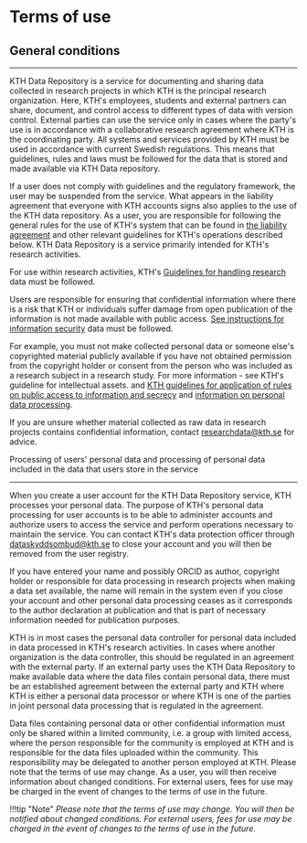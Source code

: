 # Terms of use

## General conditions

---

KTH Data Repository is a service for documenting and sharing data collected in research projects in which KTH is the principal research organization. Here, KTH's employees, students and external partners can share, document, and control access to different types of data with version control. External parties can use the service only in cases where the party's use is in accordance with a collaborative research agreement where KTH is the coordinating party. All systems and services provided by KTH must be used in accordance with current Swedish regulations. This means that guidelines, rules and laws must be followed for the data that is stored and made available via KTH Data repository.

If a user does not comply with guidelines and the regulatory framework, the user may be suspended from the service. What appears in the liability agreement that everyone with KTH accounts signs also applies to the use of the KTH data repository. As a user, you are responsible for following the general rules for the use of KTH's system that can be found in [the liability agreement](https://intra.kth.se/en/it/natverk/regler-policys/rules-for-computer-network-and-system-facilities-1.517130) and other relevant guidelines for KTH's operations described below. KTH Data Repository is a service primarily intended for KTH's research activities.

For use within research activities, KTH's [Guidelines for handling research](https://intra.kth.se/en/styrning/styrdokument/regler/forskning-1.661383) data must be followed.

Users are responsible for ensuring that confidential information where there is a risk that KTH or individuals suffer damage from open publication of the information is not made available with public access. [See instructions for information security](https://intra.kth.se/polopoly_fs/1.662182.1562824320!/Anvisning_for_informations_och_it-sakerhet.pdf) data must be followed.

For example, you must not make collected personal data or someone else's copyrighted material publicly available if you have not obtained permission from the copyright holder or consent from the person who was included as a research subject in a research study. For more information - see KTH's guideline for intellectual assets. and [KTH guidelines for application of rules on public access to information and secrecy](https://intra.kth.se/en/styrning/styrdokument/regler/dokumenthantering-och-handlingsoffentlighet-1.660522) and [information on personal data processing](https://intra.kth.se/anstallning/anstallningsvillkor/att-vara-statligt-an/behandling-av-person/dataskyddsforordningen-gdpr-1.800623).

If you are unsure whether material collected as raw data in research projects contains confidential information, contact [researchdata@kth.se](mailto:researchdata@kth.se) for advice.

Processing of users' personal data and processing of personal data included in the data that users store in the service

---

When you create a user account for the KTH Data Repository service, KTH processes your personal data. The purpose of KTH's personal data processing for user accounts is to be able to administer accounts and authorize users to access the service and perform operations necessary to maintain the service. You can contact KTH's data protection officer through [dataskyddsombud@kth.se](mailto:dataskyddsombud@kth.se) to close your account and you will then be removed from the user registry.

If you have entered your name and possibly ORCID as author, copyright holder or responsible for data processing in research projects when making a data set available, the name will remain in the system even if you close your account and other personal data processing ceases as it corresponds to the author declaration at publication and that is part of necessary information needed for publication purposes.

KTH is in most cases the personal data controller for personal data included in data processed in KTH's research activities. In cases where another organization is the data controller, this should be regulated in an agreement with the external party. If an external party uses the KTH Data Repository to make available data where the data files contain personal data, there must be an established agreement between the external party and KTH where KTH is either a personal data processor or where KTH is one of the parties in joint personal data processing that is regulated in the agreement.

Data files containing personal data or other confidential information must only be shared within a limited community, i.e. a group with limited access, where the person responsible for the community is employed at KTH and is responsible for the data files uploaded within the community. This responsibility may be delegated to another person employed at KTH. Please note that the terms of use may change. As a user, you will then receive information about changed conditions. For external users, fees for use may be charged in the event of changes to the terms of use in the future.

!!!tip "Note"
    _Please note that the terms of use may change. You will then be notified about changed conditions. For external users, fees for use may be charged in the event of changes to the terms of use in the future._
